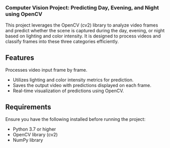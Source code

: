 ### Computer Vision Project: Predicting Day, Evening, and Night using OpenCV
This project leverages the OpenCV (cv2) library to analyze video frames and predict whether the scene is captured during the day, evening, or night based on lighting and color intensity. It is designed to process videos and classify frames into these three categories efficiently.

## Features
Processes video input frame by frame.
* Utilizes lighting and color intensity metrics for prediction.
* Saves the output video with predictions displayed on each frame.
* Real-time visualization of predictions using OpenCV.

## Requirements
Ensure you have the following installed before running the project:

* Python 3.7 or higher
* OpenCV library (cv2)
* NumPy library
